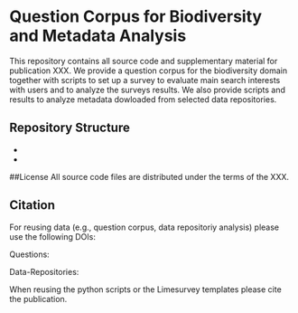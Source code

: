 # Question Corpus for Biodiversity and Metadata Analysis

This repository contains all source code and supplementary material for publication XXX. We provide a question corpus for the biodiversity domain together with scripts to set up a survey to evaluate main search interests with users and to analyze the surveys results. We also provide scripts and results to analyze metadata dowloaded from selected data repositories.

## Repository Structure

* [Questions]: ../blob/master/questions
* [Data_Repositories]: ../blob/master/data_repositories



##License
All source code files are distributed under the terms of the XXX.

## Citation
For reusing data (e.g., question corpus, data repositoriy analysis) please use the following DOIs:

Questions: 

Data-Repositories:

When reusing the python scripts or the Limesurvey templates please cite the publication.